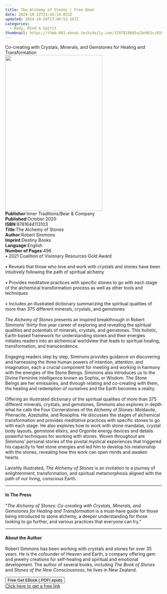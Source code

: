```yaml
---
title: The Alchemy of Stones | Free Book
date: 2024-10-22T21:45:14.031Z
updated: 2024-10-26T17:08:53.167Z
categories:
  - Body, Mind & Spirit
thumbnail: https://thmb-001-ebook.techidaily.com/3197818695a15e963cc91698ae4c455962439f67f72c7cca692eddc77b5966d0.jpg
---
```

<main id="book-container">
  <div class="flex flex-col">
    <div class="book-brief flex-1 py-6 px-4 sm:p-6 md:py-10 md:px-8">
      <!-- brief-->
      <div class="book-brief-main">
        Co-creating with Crystals, Minerals, and Gemstones for Healing and
        Transformation
      </div>
    </div>
    <div
      class="book-meta-info flex-1 grid gap-4 col-start-1 col-end-3 row-start-1 sm:mb-6 sm:grid-cols-4 lg:gap-6 lg:col-start-2 lg:row-end-6 lg:row-span-6 lg:mb-0"
    >
      <div
        class="book-meta-info-left place-content-center mt-4 p-4 text-sm leading-6 col-start-2 col-span-2 dark:text-slate-400"
      >
        <img
          class="w-full h-500 object-cover rounded-lg sm:h-255 sm:col-span-2 lg:col-span-full"
          src="https://img-001-ebook.techidaily.com/4f6ffaa5c37a36d06c1dc0e7952aaf62e021569f9e370deedf9fdea72710d77f.jpg"
          alt=""
          width="312"
          height="500"
        />
      </div>
      <div
        class="book-meta-info-right mt-2 col-start-1 row-start-2 col-span-3 self-center"
      >
        <!-- meta data  -->
        <div class="flex flex-col px-4 md:px-8">
          <div class="flex-1">
            <strong>Publisher</strong>:<span class="px-2"
              >Inner Traditions/Bear &amp; Company</span
            >
          </div>
          <div class="flex-1">
            <strong>Published</strong>:<span class="px-2">October 2020</span>
          </div>
          <div class="flex-1">
            <strong>ISBN</strong>:<span class="px-2">9781644113103</span>
          </div>
          <div class="flex-1">
            <strong>Title</strong>:<span class="px-2"
              >The Alchemy of Stones</span
            >
          </div>
          <div class="flex-1">
            <strong>Author</strong>:<span class="px-2">Robert Simmons</span>
          </div>
          <div class="flex-1">
            <strong>Imprint</strong>:<span class="px-2">Destiny Books</span>
          </div>
          <div class="flex-1">
            <strong>Language</strong>:<span class="px-2">English</span>
          </div>
          <div class="flex-1">
            <strong>Number of Pages</strong>:<span class="px-2">496</span>
          </div>
        </div>
      </div>
    </div>
    <div class="book-description flex-1 py-6 px-4 sm:p-6 md:py-10 md:px-8">
      <div class="book-description-main">
        <div accordion-content="" id="description">
          • 2021 Coalition of Visionary Resources Gold Award <br /><br />•
          Reveals that those who love and work with crystals and stones have
          been intuitively following the path of spiritual alchemy <br /><br />•
          Provides meditative practices with specific stones to go with each
          stage of the alchemical transformation process as well as other tools
          and techniques <br /><br />• Includes an illustrated dictionary
          summarizing the spiritual qualities of more than 375 different
          minerals, crystals, and gemstones <br /><br /><i
            >The Alchemy of Stones</i
          >
          presents an inspired breakthrough in Robert Simmons’ thirty-five year
          career of exploring and revealing the spiritual qualities and
          potentials of minerals, crystals, and gemstones. This holistic,
          Earth-based framework for understanding stones and their energies
          initiates readers into an alchemical worldview that leads to spiritual
          healing, transformation, and transcendence. <br /><br />Engaging
          readers step by step, Simmons provides guidance on discovering and
          harnessing the three human powers of intention, attention, and
          imagination, each a crucial component for meeting and working in
          harmony with the energies of the Stone Beings. Simmons also introduces
          us to the Divine Feminine intelligence known as Sophia, or Wisdom. The
          Stone Beings are her emissaries, and through relating and co-creating
          with them, the healing and redemption of ourselves and the Earth
          becomes a reality. <br /><br />Offering an illustrated dictionary of
          the spiritual qualities of more than 375 different minerals, crystals,
          and gemstones, Simmons also explores in depth what he calls the Four
          Cornerstones of the Alchemy of Stones: Moldavite, Phenacite,
          Azeztulite, and Rosophia. He discusses the stages of alchemical
          transformation and provides meditative practices with specific stones
          to go with each stage. He also explores how to work with stone
          mandalas, crystal body layouts, gemstone elixirs, and Orgonite energy
          devices and details powerful techniques for working with stones. Woven
          throughout are Simmons’ personal stories of the pivotal mystical
          experiences that triggered his capacity to feel stone energies and led
          him to develop his relationship with the stones, revealing how this
          work can open minds and awaken hearts. <br /><br />Lavishly
          illustrated, <i>The Alchemy of Stones</i> is an invitation to a
          journey of enlightenment, transformation, and spiritual metamorphosis
          aligned with the path of our living, conscious Earth.
        </div>
        <div class="accordion-fader"></div>
      </div>
    </div>
    <div class="book-excerpts flex-1 py-6 px-4 sm:p-6 md:py-10 md:px-8">
      <!-- excerpts-->
      <div class="book-excerpts-main">
        <hr />
        <h4 class="placeholder placeholder-heading">
          <span>In The Press</span>
        </h4>
        <p>
          "<i
            >The Alchemy of Stones: Co-creating with Crystals, Minerals, and
            Gemstones for Healing and Transformation</i
          >
          is a must-have guide for those being introduced to stone alchemy, a
          deeper understanding for those looking to go further, and various
          practices that everyone can try."
        </p>
      </div>
    </div>
    <div class="book-about-author flex-1 py-6 px-4 sm:p-6 md:py-10 md:px-8">
      <!-- about author-->
      <div class="book-main-author-main">
        <hr />
        <h4 class="placeholder placeholder-heading">
          <span>About the Author</span>
        </h4>
        <p>
          Robert Simmons has been working with crystals and stones for over 35
          years. He is the cofounder of Heaven and Earth, a company offering gem
          and jewelry creations for self-healing and spiritual and emotional
          development. The author of several books, including
          <i>The Book of Stones</i> and <i>Stones of the New Consciousness</i>,
          he lives in New Zealand.
        </p>
      </div>
    </div>
    <div class="book-free-get flex-1 py-6 px-4 sm:p-6 md:py-10 md:px-8">
      <button
        id="btn-free-get"
        class="bg-blue-500 hover:bg-blue-700 text-white font-bold py-2 px-4 rounded"
      >
        Free Get EBook (.PDF/.epub)
      </button>
      <div id="countdown-display" class="px-2 text-lg mt-2"></div>
      <a
        id="free-link"
        class="hidden bg-blue-500 hover:bg-blue-700 text-white font-bold py-2 px-4 rounded"
        href="https://www.ebooks.com/en-us/book/210048777/the-alchemy-of-stones/robert-simmons/"
        target="_blank"
        >Click here to get a free link</a
      >
    </div>
    <script>
      let countdownTime = 0;
      let countdownInterval = null;
      document
        .getElementById('btn-free-get')
        .addEventListener('click', startCountdown);
      function startCountdown() {
        countdownTime = new Date().getTime() + 60000 * 3;
        countdownInterval = setInterval(updateCountdown, 1000);
        document.getElementById('btn-free-get').disabled = true;
        document
          .getElementById('btn-free-get')
          .classList.add('bg-gray-500', 'cursor-not-allowed');
      }
      function updateCountdown() {
        let currentTime = new Date().getTime();
        let timeLeft = countdownTime - currentTime;
        let secondsLeft = Math.floor(timeLeft / 1000);
        document.getElementById('countdown-display').innerHTML =
          `Remaining time: ${secondsLeft} seconds.`;
        if (secondsLeft <= 0) {
          clearInterval(countdownInterval);
          document.getElementById('btn-free-get').classList.add('hidden');
          document.getElementById('free-link').classList.remove('hidden');
          document.getElementById('countdown-display').innerHTML = '';
        }
      }
    </script>
  </div>
</main>

<ins class="adsbygoogle"
      style="display:block"
      data-ad-client="ca-pub-7571918770474297"
      data-ad-slot="8358498916"
      data-ad-format="auto"
      data-full-width-responsive="true"></ins>
    